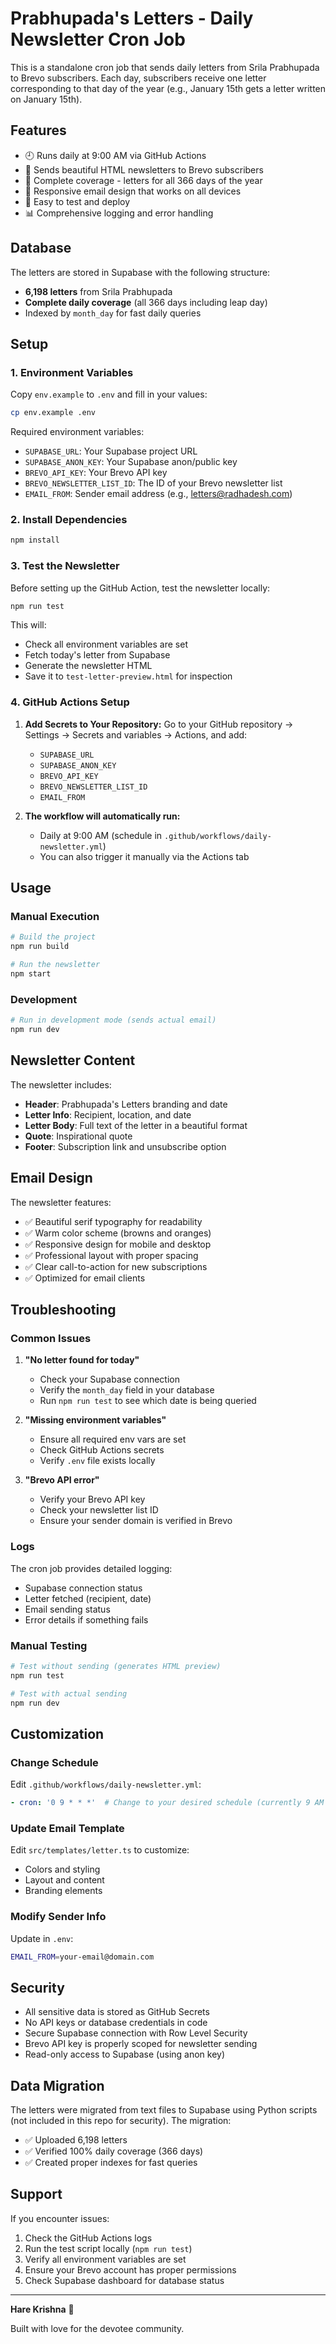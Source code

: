 # Prabhupada's Letters - Daily Newsletter Cron Job

This is a standalone cron job that sends daily letters from Srila Prabhupada to Brevo subscribers. Each day, subscribers receive one letter corresponding to that day of the year (e.g., January 15th gets a letter written on January 15th).

## Features

- 🕘 Runs daily at 9:00 AM via GitHub Actions
- 📧 Sends beautiful HTML newsletters to Brevo subscribers
- 📅 Complete coverage - letters for all 366 days of the year
- 📱 Responsive email design that works on all devices
- 🔧 Easy to test and deploy
- 📊 Comprehensive logging and error handling

## Database

The letters are stored in Supabase with the following structure:
- **6,198 letters** from Srila Prabhupada
- **Complete daily coverage** (all 366 days including leap day)
- Indexed by `month_day` for fast daily queries

## Setup

### 1. Environment Variables

Copy `env.example` to `.env` and fill in your values:

```bash
cp env.example .env
```

Required environment variables:

- `SUPABASE_URL`: Your Supabase project URL
- `SUPABASE_ANON_KEY`: Your Supabase anon/public key
- `BREVO_API_KEY`: Your Brevo API key
- `BREVO_NEWSLETTER_LIST_ID`: The ID of your Brevo newsletter list
- `EMAIL_FROM`: Sender email address (e.g., letters@radhadesh.com)

### 2. Install Dependencies

```bash
npm install
```

### 3. Test the Newsletter

Before setting up the GitHub Action, test the newsletter locally:

```bash
npm run test
```

This will:
- Check all environment variables are set
- Fetch today's letter from Supabase
- Generate the newsletter HTML
- Save it to `test-letter-preview.html` for inspection

### 4. GitHub Actions Setup

1. **Add Secrets to Your Repository:**
   Go to your GitHub repository → Settings → Secrets and variables → Actions, and add:
   - `SUPABASE_URL`
   - `SUPABASE_ANON_KEY`
   - `BREVO_API_KEY`
   - `BREVO_NEWSLETTER_LIST_ID`
   - `EMAIL_FROM`

2. **The workflow will automatically run:**
   - Daily at 9:00 AM (schedule in `.github/workflows/daily-newsletter.yml`)
   - You can also trigger it manually via the Actions tab

## Usage

### Manual Execution

```bash
# Build the project
npm run build

# Run the newsletter
npm start
```

### Development

```bash
# Run in development mode (sends actual email)
npm run dev
```

## Newsletter Content

The newsletter includes:

- **Header**: Prabhupada's Letters branding and date
- **Letter Info**: Recipient, location, and date
- **Letter Body**: Full text of the letter in a beautiful format
- **Quote**: Inspirational quote
- **Footer**: Subscription link and unsubscribe option

## Email Design

The newsletter features:
- ✅ Beautiful serif typography for readability
- ✅ Warm color scheme (browns and oranges)
- ✅ Responsive design for mobile and desktop
- ✅ Professional layout with proper spacing
- ✅ Clear call-to-action for new subscriptions
- ✅ Optimized for email clients

## Troubleshooting

### Common Issues

1. **"No letter found for today"**
   - Check your Supabase connection
   - Verify the `month_day` field in your database
   - Run `npm run test` to see which date is being queried

2. **"Missing environment variables"**
   - Ensure all required env vars are set
   - Check GitHub Actions secrets
   - Verify `.env` file exists locally

3. **"Brevo API error"**
   - Verify your Brevo API key
   - Check your newsletter list ID
   - Ensure your sender domain is verified in Brevo

### Logs

The cron job provides detailed logging:
- Supabase connection status
- Letter fetched (recipient, date)
- Email sending status
- Error details if something fails

### Manual Testing

```bash
# Test without sending (generates HTML preview)
npm run test

# Test with actual sending
npm run dev
```

## Customization

### Change Schedule

Edit `.github/workflows/daily-newsletter.yml`:
```yaml
- cron: '0 9 * * *'  # Change to your desired schedule (currently 9 AM UTC)
```

### Update Email Template

Edit `src/templates/letter.ts` to customize:
- Colors and styling
- Layout and content
- Branding elements

### Modify Sender Info

Update in `.env`:
```bash
EMAIL_FROM=your-email@domain.com
```

## Security

- All sensitive data is stored as GitHub Secrets
- No API keys or database credentials in code
- Secure Supabase connection with Row Level Security
- Brevo API key is properly scoped for newsletter sending
- Read-only access to Supabase (using anon key)

## Data Migration

The letters were migrated from text files to Supabase using Python scripts (not included in this repo for security). The migration:
- ✅ Uploaded 6,198 letters
- ✅ Verified 100% daily coverage (366 days)
- ✅ Created proper indexes for fast queries

## Support

If you encounter issues:
1. Check the GitHub Actions logs
2. Run the test script locally (`npm run test`)
3. Verify all environment variables are set
4. Ensure your Brevo account has proper permissions
5. Check Supabase dashboard for database status

---

**Hare Krishna** 🙏

Built with love for the devotee community.
